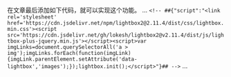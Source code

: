 在文章最后添加如下代码，就可以实现这个功能。
...
`<!-- ##{"script":"<link rel='stylesheet' href='https://cdn.jsdelivr.net/npm/lightbox2@2.11.4/dist/css/lightbox.min.css'><script src='https://cdn.jsdelivr.net/gh/lokesh/lightbox2@v2.11.4/dist/js/lightbox-plus-jquery.min.js'></script><script>var imgLinks=document.querySelectorAll('a > img');imgLinks.forEach(function(imgLink){imgLink.parentElement.setAttribute('data-lightbox','images');});lightbox.init();</script>"}## -->`
...